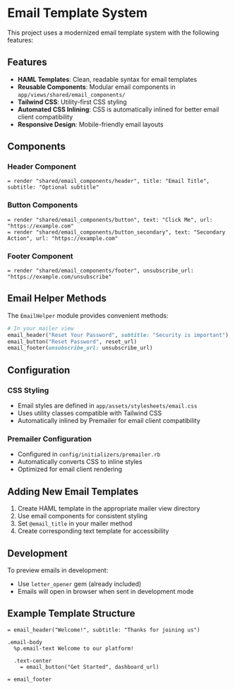 # Email Template System

This project uses a modernized email template system with the following features:

## Features

- **HAML Templates**: Clean, readable syntax for email templates
- **Reusable Components**: Modular email components in `app/views/shared/email_components/`
- **Tailwind CSS**: Utility-first CSS styling
- **Automated CSS Inlining**: CSS is automatically inlined for better email client compatibility
- **Responsive Design**: Mobile-friendly email layouts

## Components

### Header Component
```haml
= render "shared/email_components/header", title: "Email Title", subtitle: "Optional subtitle"
```

### Button Components
```haml
= render "shared/email_components/button", text: "Click Me", url: "https://example.com"
= render "shared/email_components/button_secondary", text: "Secondary Action", url: "https://example.com"
```

### Footer Component
```haml
= render "shared/email_components/footer", unsubscribe_url: "https://example.com/unsubscribe"
```

## Email Helper Methods

The `EmailHelper` module provides convenient methods:

```ruby
# In your mailer view
email_header("Reset Your Password", subtitle: "Security is important")
email_button("Reset Password", reset_url)
email_footer(unsubscribe_url: unsubscribe_url)
```

## Configuration

### CSS Styling
- Email styles are defined in `app/assets/stylesheets/email.css`
- Uses utility classes compatible with Tailwind CSS
- Automatically inlined by Premailer for email client compatibility

### Premailer Configuration
- Configured in `config/initializers/premailer.rb`
- Automatically converts CSS to inline styles
- Optimized for email client rendering

## Adding New Email Templates

1. Create HAML template in the appropriate mailer view directory
2. Use email components for consistent styling
3. Set `@email_title` in your mailer method
4. Create corresponding text template for accessibility

## Development

To preview emails in development:
- Use `letter_opener` gem (already included)
- Emails will open in browser when sent in development mode

## Example Template Structure

```haml
= email_header("Welcome!", subtitle: "Thanks for joining us")

.email-body
  %p.email-text Welcome to our platform!
  
  .text-center
    = email_button("Get Started", dashboard_url)

= email_footer
```
